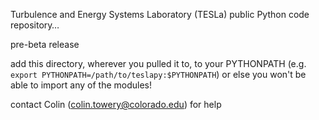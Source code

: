Turbulence and Energy Systems Laboratory (TESLa) public Python code repository…

pre-beta release

add this directory, wherever you pulled it to, to your PYTHONPATH (e.g. `export PYTHONPATH=/path/to/teslapy:$PYTHONPATH`) or else you won't be able to import any of the modules!

contact Colin (colin.towery@colorado.edu) for help
